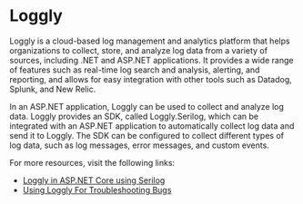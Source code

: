 # Loggly

Loggly is a cloud-based log management and analytics platform that helps organizations to collect, store, and analyze log data from a variety of sources, including .NET and ASP.NET applications. It provides a wide range of features such as real-time log search and analysis, alerting, and reporting, and allows for easy integration with other tools such as Datadog, Splunk, and New Relic.

In an ASP.NET application, Loggly can be used to collect and analyze log data. Loggly provides an SDK, called Loggly.Serilog, which can be integrated with an ASP.NET application to automatically collect log data and send it to Loggly. The SDK can be configured to collect different types of log data, such as log messages, error messages, and custom events.

For more resources, visit the following links:

- [Loggly in ASP.NET Core using Serilog](https://itnext.io/loggly-in-asp-net-core-using-serilog-dc0e2c7d52eb)
- [Using Loggly For Troubleshooting Bugs](https://www.loggly.com/blog/use-loggly-troubleshooting-bugs-code/)